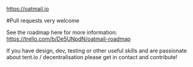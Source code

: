 https://oatmail.io

#Pull requests very welcome

See the roadmap here for more information: https://trello.com/b/De5UNpdN/oatmail-roadmap

If you have design, dev, testing or other useful skills and are passionate about tent.io / decentralisation please get in contact and contribute!